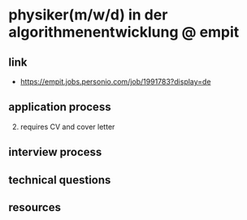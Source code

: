 # physiker(m/w/d) in der algorithmenentwicklung @ empit

## link
- https://empit.jobs.personio.com/job/1991783?display=de

## application process
2. requires CV and cover letter

## interview process

## technical questions

## resources

